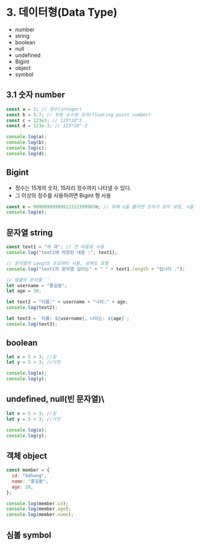 # 3. 데이터형(Data Type)

- number
- string
- boolean
- null
- undefined
- Bigint
- object
- symbol

## 3.1 숫자 number

```js
const a = 3; // 정수(integer)
const b = 5.7; // 부동 소수점 숫자(floating point number)
const c = 123e3; // 123*10^3
const d = 123e-3; // 123*10^-3

console.log(a);
console.log(b);
console.log(c);
console.log(d);
```

## Bigint

- 정수는 15개의 숫자, 15자리 정수까지 나타낼 수 있다.
- 그 이상의 정수를 사용하려면 Bigint 형 사용

```js
const e = 99999999999912312399987n; // 뒤에 n을 붙이면 숫자가 모두 보임, n을 붙인게 Bigint
console.log(e);
```

## 문자열 string

```js
const text1 = "사 과"; // 큰 따옴표 사용
console.log("text1에 저장된 내용 :", text1);

// 문자열의 Length 프로퍼티 사용, 공백도 포함
console.log("text1의 문자열 길이는" + " " + text1.length + "입니다 .");

// 템플릿 문자열 ``
let username = "홍길동";
let age = 30;

let text2 = "이름:" + username + "나이:" + age;
console.log(text2);

let text3 = `이름: ${username}, 나이는: ${age}`;
console.log(text3);
```

## boolean

```js
let x = 5 > 3; //참
let y = 5 < 3; //거짓

console.log(x);
console.log(y);
```

## undefined, null(빈 문자열)\

```js
let x = 5 > 3; //참
let y = 5 < 3; //거짓

console.log(x);
console.log(y);
```

## 객체 object

```js
const member = {
  id: "kdhong",
  name: "홍길동",
  age: 20,
};

console.log(member.id);
console.log(member.age);
console.log(member.name);
```

## 심볼 symbol
